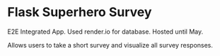 # Flask Superhero Survey

E2E Integrated App. Used render.io for database. Hosted until May.

Allows users to take a short survey and visualize all survey responses.

